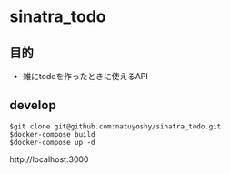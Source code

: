 # sinatra_todo

## 目的
- 雑にtodoを作ったときに使えるAPI

## develop
```
$git clone git@github.com:natuyoshy/sinatra_todo.git
$docker-compose build
$docker-compose up -d
```

http://localhost:3000
